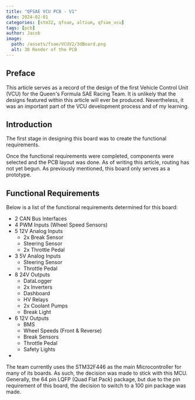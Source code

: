 ```yaml
---
title: "QFSAE VCU PCB - V1"
date: 2024-02-01
categories: [stm32, qfsae, altium, qfsae_vcu]
tags: [pcb]
author: Jacob
image:
  path: /assets/fsae/VCUV2/3dBoard.png
  alt: 3D Render of the PCB
---
```


## Preface
This article serves as a record of the design of the first Vehicle Control Unit (VCU) for the Queen's Formula SAE Racing Team. It is unlikely that the designs featured within this article will ever be produced. Nevertheless, it was an important part of the VCU development process and of my learning.

## Introduction
The first stage in designing this board was to create the functional requirements. 

Once the functional requirements were completed, components were selected and the PCB layout was done. As of writing this article, routing has not yet begun. As previously mentioned, this board only serves as a prototype.

## Functional Requirements
Below is a list of the functional requirements determined for this board:
  - 2 CAN Bus Interfaces
  - 4 PWM Inputs (Wheel Speed Sensors)
  - 5 12V Analog Inputs
    - 2x Break Sensor
    - Steering Sensor
    - 2x Throttle Pedal
  - 3 5V Analog Inputs
    - Steering Sensor
    - Throttle Pedal
  - 8 24V Outputs
    - DataLogger
    - 2x Inverters
    - Dashboard
    - HV Relays
    - 2x Coolant Pumps
    - Break Light
  - 6 12V Outputs
    - BMS
    - Wheel Speeds (Front & Reverse)
    - Break Sensors
    - Throttle Pedal
    - Safety Lights
  - 


The team currently uses the STM32F446 as the main Microcontroller for many of its boards. As such, the decision was made to stick with this MCU. Generally, the 64 pin LQFP (Quad Flat Pack) package, but due to the pin requirement of this board, the decision to switch to a 100 pin package was made.